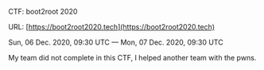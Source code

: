 CTF: boot2root 2020

URL: [https://boot2root2020.tech](https://boot2root2020.tech)

Sun, 06 Dec. 2020, 09:30 UTC — Mon, 07 Dec. 2020, 09:30 UTC

My team did not complete in this CTF, I helped another team with the pwns.
